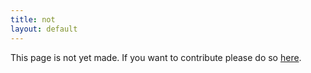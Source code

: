 ```yaml
---
title: not
layout: default
---
```


This page is not yet made. If you want to contribute please do so [here](https://github.com/CrazyH2/Bigstone/blob/wiki/components/not.md).
